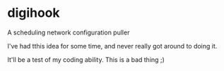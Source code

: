 digihook
========

A scheduling network configuration puller

I've had tthis idea for some time, and never really got around to doing it.

It'll be a test of my coding ability. This is a bad thing ;)
